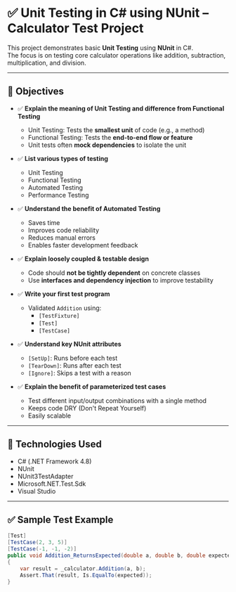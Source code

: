 # ✅ Unit Testing in C# using NUnit – Calculator Test Project

This project demonstrates basic **Unit Testing** using **NUnit** in C#.  
The focus is on testing core calculator operations like addition, subtraction, multiplication, and division.

---

## 🎯 Objectives

- ✅ **Explain the meaning of Unit Testing and difference from Functional Testing**
  - Unit Testing: Tests the **smallest unit** of code (e.g., a method)
  - Functional Testing: Tests the **end-to-end flow or feature**
  - Unit tests often **mock dependencies** to isolate the unit

- ✅ **List various types of testing**
  - Unit Testing
  - Functional Testing
  - Automated Testing
  - Performance Testing

- ✅ **Understand the benefit of Automated Testing**
  - Saves time
  - Improves code reliability
  - Reduces manual errors
  - Enables faster development feedback

- ✅ **Explain loosely coupled & testable design**
  - Code should **not be tightly dependent** on concrete classes
  - Use **interfaces and dependency injection** to improve testability

- ✅ **Write your first test program**
  - Validated `Addition` using:
    - `[TestFixture]`
    - `[Test]`
    - `[TestCase]`

- ✅ **Understand key NUnit attributes**
  - `[SetUp]`: Runs before each test
  - `[TearDown]`: Runs after each test
  - `[Ignore]`: Skips a test with a reason

- ✅ **Explain the benefit of parameterized test cases**
  - Test different input/output combinations with a single method
  - Keeps code DRY (Don't Repeat Yourself)
  - Easily scalable

---

## 🧪 Technologies Used

- C# (.NET Framework 4.8)
- NUnit
- NUnit3TestAdapter
- Microsoft.NET.Test.Sdk
- Visual Studio



---

## ✅ Sample Test Example

```csharp
[Test]
[TestCase(2, 3, 5)]
[TestCase(-1, -1, -2)]
public void Addition_ReturnsExpected(double a, double b, double expected)
{
    var result = _calculator.Addition(a, b);
    Assert.That(result, Is.EqualTo(expected));
}
